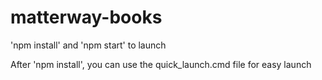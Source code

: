 # matterway-books

'npm install'
and
'npm start' to launch

After 'npm install', you can use the quick_launch.cmd file for easy launch
